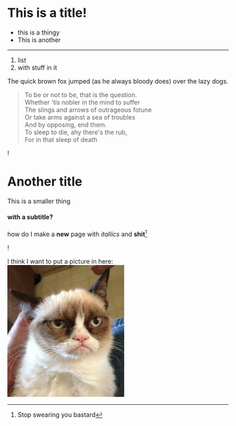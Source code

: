 # This is a title!
* this is a thingy
* This is another

---
1. list
2. with stuff in it

The quick brown fox jumped (as he always bloody does) over the lazy dogs.

> To be or not to be, that is the question.   
> Whether 'tis nobler in the mind to suffer  
> The slings and arrows of outrageous fotune  
> Or take arms against a sea of troubles  
> And by opposing, end them.  
> To sleep to die, ahy there's the rub,  
> For in that sleep of death  

!

# Another title  
This is a smaller thing  

#### with a subtitle?

how do I make a **new** page with *itallics* and **shit**[^1]

[^1]: Stop swearing you bastard

!

I think I want to put a picture in here:
![Meme](AngryCat-266x300.jpg)



